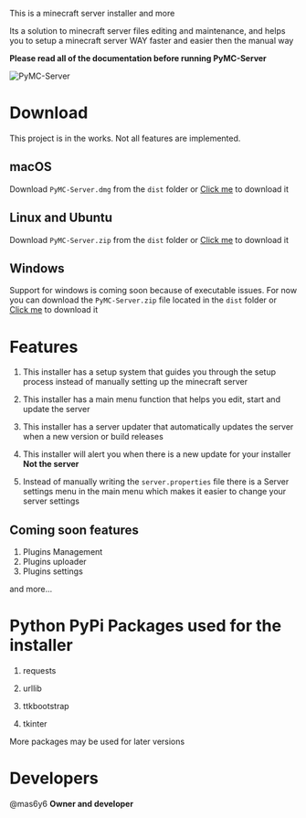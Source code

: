 This is a minecraft server installer and more

Its a solution to minecraft server files editing and maintenance, and helps you to setup a minecraft server WAY faster and easier
then the manual way

**Please read all of the documentation before running PyMC-Server**

![PyMC-Server](https://github.com/mas6y6/PyMC-Server/assets/125225333/f176d3ea-7327-4dec-8012-50fcf5d0042b)

# Download

This project is in the works. Not all features are implemented.

## macOS
Download `PyMC-Server.dmg` from the `dist` folder or [Click me](https://github.com/mas6y6/PyMC-Server/raw/main/dist/PyMC-Server.dmg) to download it

## Linux and Ubuntu
Download `PyMC-Server.zip` from the `dist` folder or [Click me](https://github.com/mas6y6/PyMC-Server/raw/main/dist/PyMC-Server.zip) to download it

## Windows
Support for windows is coming soon because of executable issues. For now you can download the `PyMC-Server.zip` file located in the `dist` folder or [Click me](https://github.com/mas6y6/PyMC-Server/raw/main/dist/PyMC-Server.zip) to download it


# Features
1. This installer has a setup system that guides you through the setup process instead of manually setting up the minecraft server

2. This installer has a main menu function that helps you edit, start and update the server

3. This installer has a server updater that automatically updates the server when a new version or build releases

4. This installer will alert you when there is a new update for your installer **Not the server**

5. Instead of manually writing the `server.properties` file there is a Server settings menu in the main menu which makes it easier to change your server settings

## Coming soon features
1. Plugins Management
2. Plugins uploader
3. Plugins settings

and more...

# Python PyPi Packages used for the installer

1. requests

2. urllib

3. ttkbootstrap

4. tkinter

More packages may be used for later versions

# Developers

@mas6y6 **Owner and developer**
